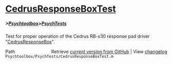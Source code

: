 # [CedrusResponseBoxTest](CedrusResponseBoxTest)
##### >[Psychtoolbox](Psychtoolbox)>[PsychTests](PsychTests)

Test for proper operation of the Cedrus RB-x30 response pad driver  
"[CedrusResponseBox](CedrusResponseBox)".  
  
  




<div class="code_header" style="text-align:right;">
  <span style="float:left;">Path&nbsp;&nbsp;</span> <span class="counter">Retrieve <a href=
  "https://raw.github.com/Psychtoolbox-3/Psychtoolbox-3/beta/Psychtoolbox/PsychTests/CedrusResponseBoxTest.m">current version from GitHub</a> | View <a href=
  "https://github.com/Psychtoolbox-3/Psychtoolbox-3/commits/beta/Psychtoolbox/PsychTests/CedrusResponseBoxTest.m">changelog</a></span>
</div>
<div class="code">
  <code>Psychtoolbox/PsychTests/CedrusResponseBoxTest.m</code>
</div>

